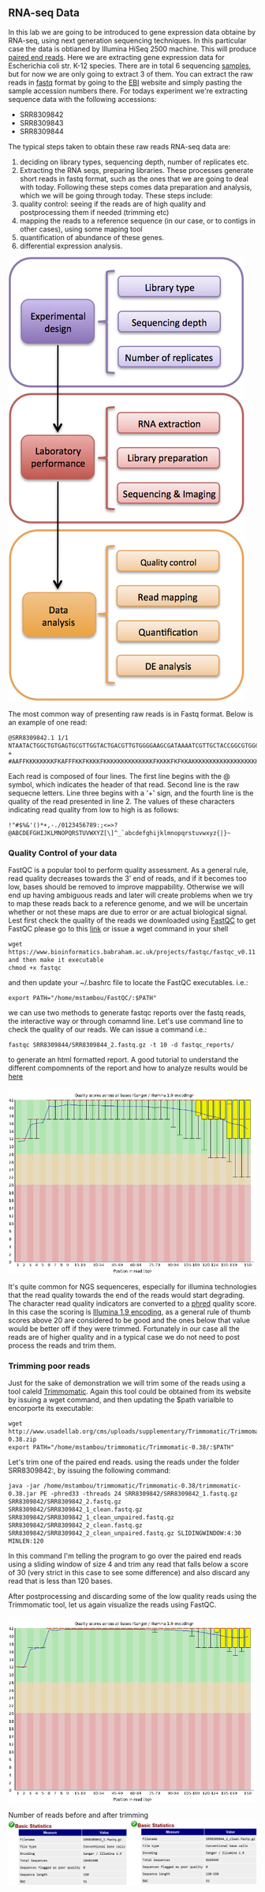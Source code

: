 ## RNA-seq Data
In this lab we are going to be introduced to gene expression data obtaine by RNA-seq, using next generation sequencing techniques. In this particular case the data is obtianed by Illumina HiSeq 2500 machine. This will produce [paired end reads](https://www.illumina.com/science/technology/next-generation-sequencing/paired-end-vs-single-read-sequencing.html). 
Here we are extracting gene expression data for Escherichia coli str. K-12 species. There are in total 6 sequencing [samples](https://www.ncbi.nlm.nih.gov/sra/?term=Escherichia+coli+str.+K-12+RNA+seq), but for now we are only going to extract 3 of them. You can extract the raw reads in [fastq](https://en.wikipedia.org/wiki/FASTQ_format) format by going to the [EBI](https://www.ebi.ac.uk/) website and simply pasting the sample accession numbers there. For todays experiment we're extracting sequence data with the following accessions:
* SRR8309842
* SRR8309843
* SRR8309844

The typical steps taken to obtain these raw reads RNA-seq data are:
1) deciding on library types, sequencing depth, number of replicates etc.
2) Extracting the RNA seqs, preparing libraries.
These processes generate short reads in fastq format, such as the ones that we are going to deal with today. 
Following these steps comes data preparation and analysis, which we will be going through today. These steps include:
1) quality control: seeing if the reads are of high quality and postprocessing them if needed (trimming etc)
2) mapping the reads to a reference sequence (in our case, or to contigs in other cases), using some maping tool
3) quantification of abundance of these genes.
4) differential expression analysis.

![GitHub Logo](RNA-seq_workflow.png)

The most common way of presenting raw reads is in Fastq format. Below is an example of one read:
```
@SRR8309842.1 1/1
NTAATACTGGCTGTGAGTGCGTTGGTACTGACGTTGTGGGGAAGCGATAAAATCGTTGCTACCGGCGTGGCGATTATCTGGGGGCTAACTTTTGCATTGGTTCCCGTCGGCTGGTCAACGTGGATCACCCGCTCGCTGGCCGATCAGGCA
+
#AAFFKKKKKKKKFKAFFFKKFKKKKFKKKKKKKKKKKKKKFKKKKFKFKKAKKKKKKKKKKKKKKKKKKKKKKKKKKKKKKKKKF7FKKKKKKFKKKKKKKKKKKK7AFFKKKKKFKKKKKKAFA<KKKKFFA,AFKKA<AFKKFA<F7

```
Each read is composed of four lines. The first line begins with the @ symbol, which indicates the header of that read. Second line is the raw sequecne letters. Line three begins with a '+' sign, and the fourth line is the quality of the read presented in line 2. The values of these characters indicating read quality from low to high is as follows:
```
!"#$%&'()*+,-./0123456789:;<=>?@ABCDEFGHIJKLMNOPQRSTUVWXYZ[\]^_`abcdefghijklmnopqrstuvwxyz{|}~
```

### Quality Control of your data
FastQC is a popular tool to perform quality assessment. As a general rule, read quality decreases towards the 3’ end of reads, and if it becomes too low, bases should be removed to improve mappability. Otherwise we will end up having ambiguous reads and later will create problems when we try to map these reads back to a reference genome, and we will be uncertain whether or not these maps are due to error or are actual biological signal.
Lest first check the quality of the reads we downloaded using [FastQC](https://www.bioinformatics.babraham.ac.uk/projects/fastqc/)
to get FastQC please go to this [link](https://www.bioinformatics.babraham.ac.uk/projects/fastqc/fastqc_v0.11.8.zip) or issue a wget command in your shell
```
wget https://www.bioinformatics.babraham.ac.uk/projects/fastqc/fastqc_v0.11.8.zip
and then make it executable
chmod +x fastqc
```
and then update your ~/.bashrc file to locate the FastQC executables. i.e.:
```
export PATH="/home/mstambou/FastQC/:$PATH"
```

we can use two methods to generate fastqc reports over the fastq reads, the interactive way or through comamnd line. Let's use command line to check the quality of our reads. We can issue a command i.e.:
```
fastqc SRR8309844/SRR8309844_2.fastq.gz -t 10 -d fastqc_reports/
```
to generate an html formatted report. A good tutorial to understand the different compomnents of the report and how to analyze results would be [here](https://www.youtube.com/watch?v=bz93ReOv87Y)

![GitHub Logo](SRR8309844_2_fastqc.png)

It's quite common for NGS sequenceres, especially for illumina technologies that the read quality towards the end of the reads would start degrading. The character read quality indicators are converted to a [phred](https://en.wikipedia.org/wiki/Phred_quality_score) quality score. In this case the scoring is [Illumina 1.9 encoding](https://www.drive5.com/usearch/manual/quality_score.htm), as a general rule of thumb scores above 20 are considered to be good and the ones below that value would be better off if they were trimmed. Fortunately in our case all the reads are of higher quality and in a typical case we do not need to post process the reads and trim them.

### Trimming poor reads
Just for the sake of demonstration we will trim some of the reads using a tool caleld [Trimmomatic](http://www.usadellab.org/cms/?page=trimmomatic).
Again this tool could be obtained from its website by issuing a wget command, and then updating the $path varialble to encorporte its executable:
```
wget http://www.usadellab.org/cms/uploads/supplementary/Trimmomatic/Trimmomatic-0.38.zip
export PATH="/home/mstambou/trimmomatic/Trimmomatic-0.38/:$PATH"
```
Let's trim one of the paired end reads. using the reads under the folder SRR8309842:, by issuing the following command:
```
java -jar /home/mstambou/trimmomatic/Trimmomatic-0.38/trimmomatic-0.38.jar PE -phred33 -threads 24 SRR8309842/SRR8309842_1.fastq.gz SRR8309842/SRR8309842_2.fastq.gz SRR8309842/SRR8309842_1_clean.fastq.gz SRR8309842/SRR8309842_1_clean_unpaired.fastq.gz  SRR8309842/SRR8309842_2_clean.fastq.gz SRR8309842/SRR8309842_2_clean_unpaired.fastq.gz SLIDINGWINDOW:4:30 MINLEN:120
```
In this command I'm telling the program to go over the paired end reads using a sliding window of size 4 and trim any read that falls below a score of 30 (very strict in this case to see some difference) and also discard any read that is less than 120 bases.

After postprocessing and discarding some of the low quality reads using the Trimmomatic tool, let us again visualize the reads using FastQC.

![GitHub Logo](SRR8309844_2_clean_fastqc.png)

Number of reads before and after trimming
![GitHub Logo](before_after_trimming.png)
